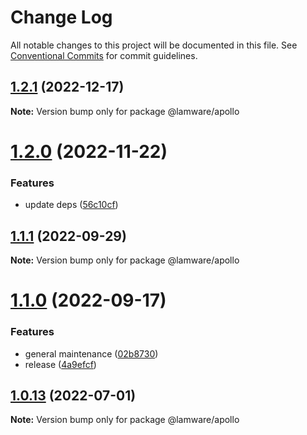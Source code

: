 # Change Log

All notable changes to this project will be documented in this file.
See [Conventional Commits](https://conventionalcommits.org) for commit guidelines.

## [1.2.1](https://github.com/evilkiwi/lamware/compare/@lamware/apollo@1.2.0...@lamware/apollo@1.2.1) (2022-12-17)

**Note:** Version bump only for package @lamware/apollo





# [1.2.0](https://github.com/evilkiwi/lamware/compare/@lamware/apollo@1.1.1...@lamware/apollo@1.2.0) (2022-11-22)


### Features

* update deps ([56c10cf](https://github.com/evilkiwi/lamware/commit/56c10cf693d4dbab4f98b9ca8867423e1792a1ac))





## [1.1.1](https://github.com/evilkiwi/lamware/compare/@lamware/apollo@1.1.0...@lamware/apollo@1.1.1) (2022-09-29)

**Note:** Version bump only for package @lamware/apollo





# [1.1.0](https://github.com/evilkiwi/lamware/compare/@lamware/apollo@1.0.13...@lamware/apollo@1.1.0) (2022-09-17)


### Features

* general maintenance ([02b8730](https://github.com/evilkiwi/lamware/commit/02b8730fc776181b6be8c8950e17a186380d975e))
* release ([4a9efcf](https://github.com/evilkiwi/lamware/commit/4a9efcfcdc27c12ffb092708b62dc42e5cb3f621))





## [1.0.13](https://github.com/evilkiwi/lamware/compare/@lamware/apollo@1.0.12...@lamware/apollo@1.0.13) (2022-07-01)

**Note:** Version bump only for package @lamware/apollo
